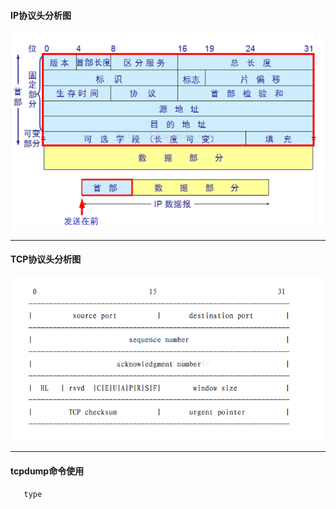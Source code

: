 #### IP协议头分析图

![](/assets/ip.png)

---

#### TCP协议头分析图

![](/assets/tcp.png)

---

#### tcpdump命令使用

       type



